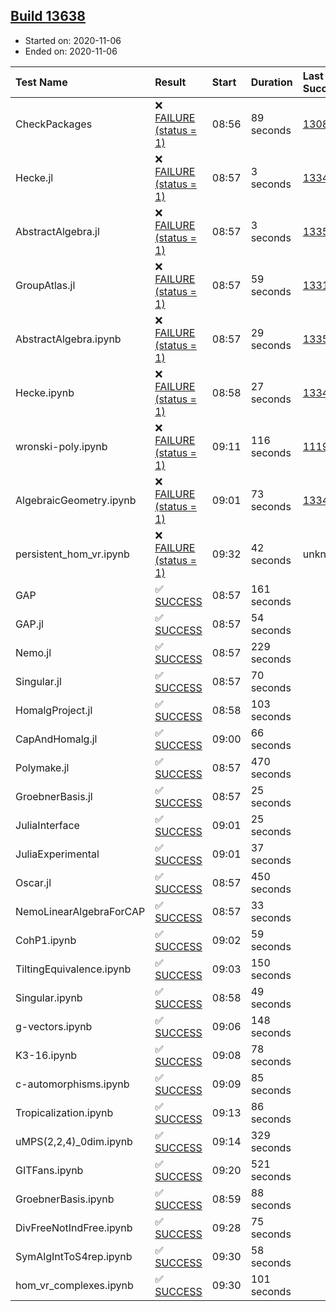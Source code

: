 ## [Build 13638](https://oscarci.mathematik.uni-kl.de/job/oscar/13638/)

* Started on: 2020-11-06
* Ended on: 2020-11-06

| Test Name    | Result | Start | Duration | Last Success | First Failure |
|:-------------|:-------|:------|:---------|:-------------|:--------------|
| CheckPackages | ❌ [FAILURE (status = 1)](https://oscarci.mathematik.uni-kl.de/job/oscar/13638/artifact/logs/build-13638/CheckPackages.log) | 08:56 | 89 seconds | [13085](https://oscarci.mathematik.uni-kl.de/job/oscar/13085/) | [13086](https://oscarci.mathematik.uni-kl.de/job/oscar/13086/) |
| Hecke.jl | ❌ [FAILURE (status = 1)](https://oscarci.mathematik.uni-kl.de/job/oscar/13638/artifact/logs/build-13638/Hecke.jl.log) | 08:57 | 3 seconds | [13341](https://oscarci.mathematik.uni-kl.de/job/oscar/13341/) | [13342](https://oscarci.mathematik.uni-kl.de/job/oscar/13342/) |
| AbstractAlgebra.jl | ❌ [FAILURE (status = 1)](https://oscarci.mathematik.uni-kl.de/job/oscar/13638/artifact/logs/build-13638/AbstractAlgebra.jl.log) | 08:57 | 3 seconds | [13355](https://oscarci.mathematik.uni-kl.de/job/oscar/13355/) | [13356](https://oscarci.mathematik.uni-kl.de/job/oscar/13356/) |
| GroupAtlas.jl | ❌ [FAILURE (status = 1)](https://oscarci.mathematik.uni-kl.de/job/oscar/13638/artifact/logs/build-13638/GroupAtlas.jl.log) | 08:57 | 59 seconds | [13311](https://oscarci.mathematik.uni-kl.de/job/oscar/13311/) | [13312](https://oscarci.mathematik.uni-kl.de/job/oscar/13312/) |
| AbstractAlgebra.ipynb | ❌ [FAILURE (status = 1)](https://oscarci.mathematik.uni-kl.de/job/oscar/13638/artifact/logs/build-13638/AbstractAlgebra.ipynb.log) | 08:57 | 29 seconds | [13355](https://oscarci.mathematik.uni-kl.de/job/oscar/13355/) | [13356](https://oscarci.mathematik.uni-kl.de/job/oscar/13356/) |
| Hecke.ipynb | ❌ [FAILURE (status = 1)](https://oscarci.mathematik.uni-kl.de/job/oscar/13638/artifact/logs/build-13638/Hecke.ipynb.log) | 08:58 | 27 seconds | [13341](https://oscarci.mathematik.uni-kl.de/job/oscar/13341/) | [13342](https://oscarci.mathematik.uni-kl.de/job/oscar/13342/) |
| wronski-poly.ipynb | ❌ [FAILURE (status = 1)](https://oscarci.mathematik.uni-kl.de/job/oscar/13638/artifact/logs/build-13638/wronski-poly.ipynb.log) | 09:11 | 116 seconds | [11192](https://oscarci.mathematik.uni-kl.de/job/oscar/11192/) | [11193](https://oscarci.mathematik.uni-kl.de/job/oscar/11193/) |
| AlgebraicGeometry.ipynb | ❌ [FAILURE (status = 1)](https://oscarci.mathematik.uni-kl.de/job/oscar/13638/artifact/logs/build-13638/AlgebraicGeometry.ipynb.log) | 09:01 | 73 seconds | [13341](https://oscarci.mathematik.uni-kl.de/job/oscar/13341/) | [13342](https://oscarci.mathematik.uni-kl.de/job/oscar/13342/) |
| persistent_hom_vr.ipynb | ❌ [FAILURE (status = 1)](https://oscarci.mathematik.uni-kl.de/job/oscar/13638/artifact/logs/build-13638/persistent_hom_vr.ipynb.log) | 09:32 | 42 seconds | unknown | unknown |
| GAP | ✅ [SUCCESS](https://oscarci.mathematik.uni-kl.de/job/oscar/13638/artifact/logs/build-13638/GAP.log) | 08:57 | 161 seconds |  |  |
| GAP.jl | ✅ [SUCCESS](https://oscarci.mathematik.uni-kl.de/job/oscar/13638/artifact/logs/build-13638/GAP.jl.log) | 08:57 | 54 seconds |  |  |
| Nemo.jl | ✅ [SUCCESS](https://oscarci.mathematik.uni-kl.de/job/oscar/13638/artifact/logs/build-13638/Nemo.jl.log) | 08:57 | 229 seconds |  |  |
| Singular.jl | ✅ [SUCCESS](https://oscarci.mathematik.uni-kl.de/job/oscar/13638/artifact/logs/build-13638/Singular.jl.log) | 08:57 | 70 seconds |  |  |
| HomalgProject.jl | ✅ [SUCCESS](https://oscarci.mathematik.uni-kl.de/job/oscar/13638/artifact/logs/build-13638/HomalgProject.jl.log) | 08:58 | 103 seconds |  |  |
| CapAndHomalg.jl | ✅ [SUCCESS](https://oscarci.mathematik.uni-kl.de/job/oscar/13638/artifact/logs/build-13638/CapAndHomalg.jl.log) | 09:00 | 66 seconds |  |  |
| Polymake.jl | ✅ [SUCCESS](https://oscarci.mathematik.uni-kl.de/job/oscar/13638/artifact/logs/build-13638/Polymake.jl.log) | 08:57 | 470 seconds |  |  |
| GroebnerBasis.jl | ✅ [SUCCESS](https://oscarci.mathematik.uni-kl.de/job/oscar/13638/artifact/logs/build-13638/GroebnerBasis.jl.log) | 08:57 | 25 seconds |  |  |
| JuliaInterface | ✅ [SUCCESS](https://oscarci.mathematik.uni-kl.de/job/oscar/13638/artifact/logs/build-13638/JuliaInterface.log) | 09:01 | 25 seconds |  |  |
| JuliaExperimental | ✅ [SUCCESS](https://oscarci.mathematik.uni-kl.de/job/oscar/13638/artifact/logs/build-13638/JuliaExperimental.log) | 09:01 | 37 seconds |  |  |
| Oscar.jl | ✅ [SUCCESS](https://oscarci.mathematik.uni-kl.de/job/oscar/13638/artifact/logs/build-13638/Oscar.jl.log) | 08:57 | 450 seconds |  |  |
| NemoLinearAlgebraForCAP | ✅ [SUCCESS](https://oscarci.mathematik.uni-kl.de/job/oscar/13638/artifact/logs/build-13638/NemoLinearAlgebraForCAP.log) | 08:57 | 33 seconds |  |  |
| CohP1.ipynb | ✅ [SUCCESS](https://oscarci.mathematik.uni-kl.de/job/oscar/13638/artifact/logs/build-13638/CohP1.ipynb.log) | 09:02 | 59 seconds |  |  |
| TiltingEquivalence.ipynb | ✅ [SUCCESS](https://oscarci.mathematik.uni-kl.de/job/oscar/13638/artifact/logs/build-13638/TiltingEquivalence.ipynb.log) | 09:03 | 150 seconds |  |  |
| Singular.ipynb | ✅ [SUCCESS](https://oscarci.mathematik.uni-kl.de/job/oscar/13638/artifact/logs/build-13638/Singular.ipynb.log) | 08:58 | 49 seconds |  |  |
| g-vectors.ipynb | ✅ [SUCCESS](https://oscarci.mathematik.uni-kl.de/job/oscar/13638/artifact/logs/build-13638/g-vectors.ipynb.log) | 09:06 | 148 seconds |  |  |
| K3-16.ipynb | ✅ [SUCCESS](https://oscarci.mathematik.uni-kl.de/job/oscar/13638/artifact/logs/build-13638/K3-16.ipynb.log) | 09:08 | 78 seconds |  |  |
| c-automorphisms.ipynb | ✅ [SUCCESS](https://oscarci.mathematik.uni-kl.de/job/oscar/13638/artifact/logs/build-13638/c-automorphisms.ipynb.log) | 09:09 | 85 seconds |  |  |
| Tropicalization.ipynb | ✅ [SUCCESS](https://oscarci.mathematik.uni-kl.de/job/oscar/13638/artifact/logs/build-13638/Tropicalization.ipynb.log) | 09:13 | 86 seconds |  |  |
| uMPS(2,2,4)_0dim.ipynb | ✅ [SUCCESS](https://oscarci.mathematik.uni-kl.de/job/oscar/13638/artifact/logs/build-13638/uMPS-2-2-4-_0dim.ipynb.log) | 09:14 | 329 seconds |  |  |
| GITFans.ipynb | ✅ [SUCCESS](https://oscarci.mathematik.uni-kl.de/job/oscar/13638/artifact/logs/build-13638/GITFans.ipynb.log) | 09:20 | 521 seconds |  |  |
| GroebnerBasis.ipynb | ✅ [SUCCESS](https://oscarci.mathematik.uni-kl.de/job/oscar/13638/artifact/logs/build-13638/GroebnerBasis.ipynb.log) | 08:59 | 88 seconds |  |  |
| DivFreeNotIndFree.ipynb | ✅ [SUCCESS](https://oscarci.mathematik.uni-kl.de/job/oscar/13638/artifact/logs/build-13638/DivFreeNotIndFree.ipynb.log) | 09:28 | 75 seconds |  |  |
| SymAlgIntToS4rep.ipynb | ✅ [SUCCESS](https://oscarci.mathematik.uni-kl.de/job/oscar/13638/artifact/logs/build-13638/SymAlgIntToS4rep.ipynb.log) | 09:30 | 58 seconds |  |  |
| hom_vr_complexes.ipynb | ✅ [SUCCESS](https://oscarci.mathematik.uni-kl.de/job/oscar/13638/artifact/logs/build-13638/hom_vr_complexes.ipynb.log) | 09:30 | 101 seconds |  |  |
